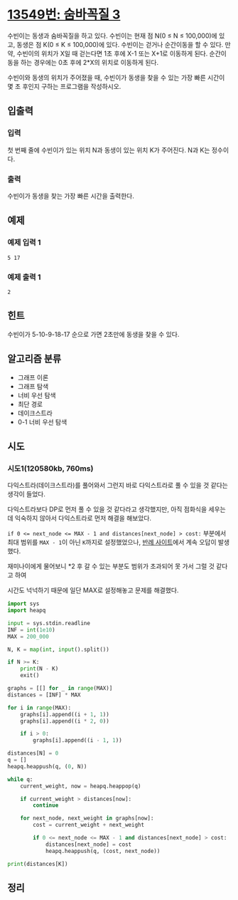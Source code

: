 # [13549번: 숨바꼭질 3](https://www.acmicpc.net/problem/13549)

수빈이는 동생과 숨바꼭질을 하고 있다. 수빈이는 현재 점 N(0 ≤ N ≤ 100,000)에 있고, 동생은 점 K(0 ≤ K ≤ 100,000)에 있다. 수빈이는 걷거나 순간이동을 할 수 있다. 만약, 수빈이의
위치가 X일 때 걷는다면 1초 후에 X-1 또는 X+1로 이동하게 된다. 순간이동을 하는 경우에는 0초 후에 2*X의 위치로 이동하게 된다.

수빈이와 동생의 위치가 주어졌을 때, 수빈이가 동생을 찾을 수 있는 가장 빠른 시간이 몇 초 후인지 구하는 프로그램을 작성하시오.

## 입출력

### 입력

첫 번째 줄에 수빈이가 있는 위치 N과 동생이 있는 위치 K가 주어진다. N과 K는 정수이다.

### 출력

수빈이가 동생을 찾는 가장 빠른 시간을 출력한다.

## 예제

### 예제 입력 1

```text
5 17
```

### 예제 출력 1

```text
2
```

## 힌트

수빈이가 5-10-9-18-17 순으로 가면 2초만에 동생을 찾을 수 있다.

## 알고리즘 분류

- 그래프 이론
- 그래프 탐색
- 너비 우선 탐색
- 최단 경로
- 데이크스트라
- 0-1 너비 우선 탐색

## 시도

### 시도1(120580kb, 760ms)

다익스트라(데이크스트라)를 풀어와서 그런지 바로 다익스트라로 풀 수 있을 것 같다는 생각이 들었다.

다익스트라보다 DP로 먼저 풀 수 있을 것 같다라고 생각했지만, 아직 점화식을 세우는 데 익숙하지 않아서 다익스트라로 먼저 해결을 해보았다.

`if 0 <= next_node <= MAX - 1 and distances[next_node] > cost:` 부분에서
최대 범위를 `MAX - 1`이 아닌 `K`까지로 설정했었으나, [반례 사이트](https://testcase.ac/problems/13549)에서 계속 오답이 발생했다.

재미나이에게 물어보니 *2 후 갈 수 있는 부분도 범위가 초과되어 못 가서 그럴 것 같다고 하여

시간도 넉넉하기 때문에 일단 MAX로 설정해놓고 문제를 해결했다.

```python
import sys
import heapq

input = sys.stdin.readline
INF = int(1e10)
MAX = 200_000

N, K = map(int, input().split())

if N >= K:
    print(N - K)
    exit()

graphs = [[] for _ in range(MAX)]
distances = [INF] * MAX

for i in range(MAX):
    graphs[i].append((i + 1, 1))
    graphs[i].append((i * 2, 0))

    if i > 0:
        graphs[i].append((i - 1, 1))

distances[N] = 0
q = []
heapq.heappush(q, (0, N))

while q:
    current_weight, now = heapq.heappop(q)

    if current_weight > distances[now]:
        continue

    for next_node, next_weight in graphs[now]:
        cost = current_weight + next_weight

        if 0 <= next_node <= MAX - 1 and distances[next_node] > cost:
            distances[next_node] = cost
            heapq.heappush(q, (cost, next_node))

print(distances[K])
```

## 정리

